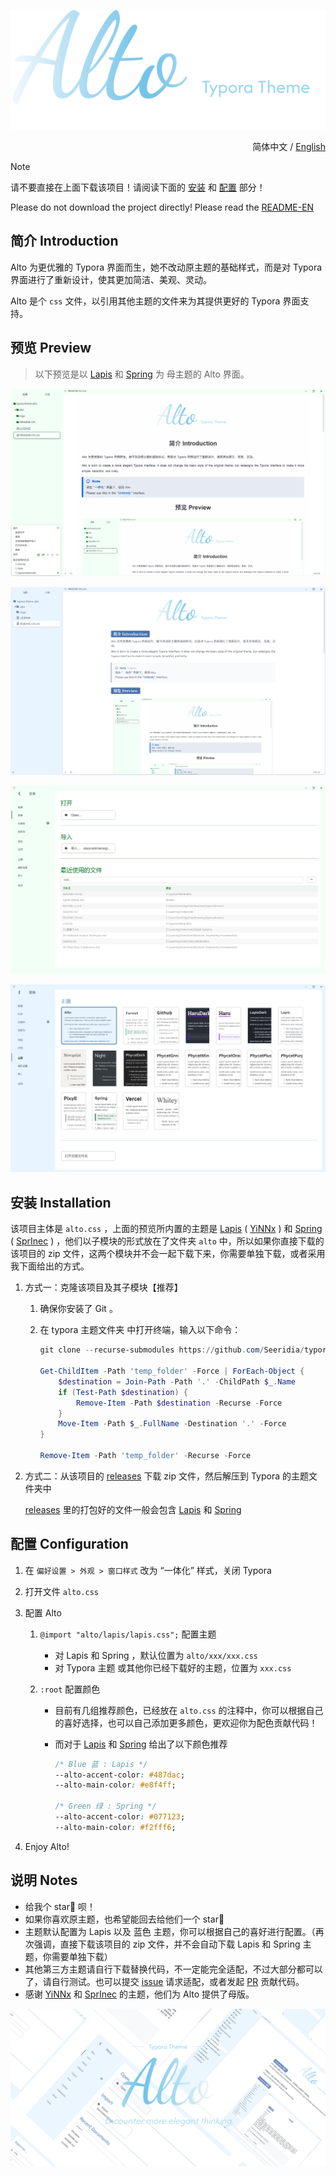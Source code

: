 ![Typora-Theme-Alto](./imgs/Logo.png)

<p align="right">
	简体中文 / 
	<a href="https://github.com/Seeridia/typora-theme-alto/blob/main/README-EN.md">
    English
	</a>
</p>

> [!NOTE]
> 请不要直接在上面下载该项目！请阅读下面的 [安装](#安装-installation) 和 [配置](#配置-configuration) 部分！
>
> Please do not download the project directly! Please read the [README-EN](README-EN.md)

## 简介 Introduction

Alto 为更优雅的 Typora 界面而生，她不改动原主题的基础样式，而是对 Typora 界面进行了重新设计，使其更加简洁、美观、灵动。

Alto 是个 `css` 文件，以引用其他主题的文件来为其提供更好的 Typora 界面支持。

## 预览 Preview

> 以下预览是以 [Lapis](https://github.com/YiNNx/typora-theme-lapis) 和 [Spring](https://github.com/SprInec/typora-spring-theme) 为 母主题的 Alto 界面。

![Alto on Spring theme](./imgs/Preview1.png)

![Alto on Lapis theme](./imgs/Preview2.png)

![](./imgs/Preview3.png)

![](./imgs/Preview4.png)

## 安装 Installation

该项目主体是 `alto.css` ，上面的预览所内置的主题是 [Lapis](https://github.com/YiNNx/typora-theme-lapis) ( [YiNNx](https://github.com/YiNNx) ) 和 [Spring](https://github.com/SprInec/typora-spring-theme) ( [SprInec](https://github.com/SprInec) ) ，他们以子模块的形式放在了文件夹 `alto` 中，所以如果你直接下载的该项目的 zip 文件，这两个模块并不会一起下载下来，你需要单独下载，或者采用我下面给出的方式。

1. 方式一：克隆该项目及其子模块【推荐】
   1. 确保你安装了 Git 。
   
   2. 在 typora 主题文件夹 中打开终端，输入以下命令：
   
      ```powershell
      git clone --recurse-submodules https://github.com/Seeridia/typora-theme-alto.git temp_folder
      
      Get-ChildItem -Path 'temp_folder' -Force | ForEach-Object {
          $destination = Join-Path -Path '.' -ChildPath $_.Name
          if (Test-Path $destination) {
              Remove-Item -Path $destination -Recurse -Force
          }
          Move-Item -Path $_.FullName -Destination '.' -Force
      }
      
      Remove-Item -Path 'temp_folder' -Recurse -Force
      ```
   
2. 方式二：从该项目的 [releases](https://github.com/Seeridia/typora-theme-alto/releases) 下载 zip 文件，然后解压到 Typora 的主题文件夹中
   
   [releases](https://github.com/Seeridia/typora-theme-alto/releases) 里的打包好的文件一般会包含 [Lapis](https://github.com/YiNNx/typora-theme-lapis) 和 [Spring](https://github.com/SprInec/typora-spring-theme)

## 配置 Configuration

1. 在 `偏好设置 > 外观 > 窗口样式` 改为 “一体化” 样式，关闭 Typora

2. 打开文件 `alto.css`

3. 配置 Alto

   1. `@import "alto/lapis/lapis.css";`  配置主题

      - 对 Lapis 和 Spring ，默认位置为 `alto/xxx/xxx.css` 
      - 对 Typora 主题 或其他你已经下载好的主题，位置为 `xxx.css`

   2. `:root`  配置颜色

      - 目前有几组推荐颜色，已经放在 `alto.css` 的注释中，你可以根据自己的喜好选择，也可以自己添加更多颜色，更欢迎你为配色贡献代码！

      - 而对于 [Lapis](https://github.com/YiNNx/typora-theme-lapis) 和 [Spring](https://github.com/SprInec/typora-spring-theme) 给出了以下颜色推荐

        ```css
        /* Blue 蓝 : Lapis */
        --alto-accent-color: #487dac;
        --alto-main-color: #e8f4ff;
        
        /* Green 绿 : Spring */
        --alto-accent-color: #077123;
        --alto-main-color: #f2fff6;
        ```

4. Enjoy Alto!

## 说明 Notes

- 给我个 star🌟 呗！
- 如果你喜欢原主题，也希望能回去给他们一个  star🌟 
- 主题默认配置为 Lapis 以及 蓝色 主题，你可以根据自己的喜好进行配置。（再次强调，直接下载该项目的 zip 文件，并不会自动下载 Lapis 和 Spring 主题，你需要单独下载）
- 其他第三方主题请自行下载替换代码，不一定能完全适配，不过大部分都可以了，请自行测试。也可以提交 [issue](https://github.com/Seeridia/typora-theme-alto/issues) 请求适配，或者发起 [PR](https://github.com/Seeridia/typora-theme-alto/pulls) 贡献代码。
- 感谢 [YiNNx](https://github.com/YiNNx) 和 [SprInec](https://github.com/SprInec) 的主题，他们为 Alto 提供了母版。


![](./imgs/Header.png)
